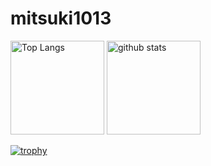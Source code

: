 # mitsuki1013
<p align="left"> 
  <img alt="Top Langs" height="150px" src="https://github-readme-stats.vercel.app/api/top-langs/?username=mitsuki1013&layout=compact&count_private=true&show_icons=true&theme=onedark" />
  <img alt="github stats" height="150px" src="https://github-readme-stats.vercel.app/api?username=mitsuki1013&count_private=true&show_icons=true&show_icons=true&theme=onedark" />
</p>

[![trophy](https://github-profile-trophy.vercel.app/?username=mitsuki1013&theme=onedark&column=7
)](https://github.com/ryo-ma/github-profile-trophy)
